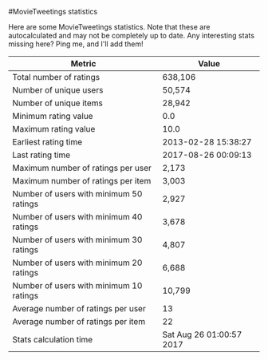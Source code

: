 #MovieTweetings statistics

Here are some MovieTweetings statistics. Note that these are autocalculated and may not be completely up to date. Any interesting stats missing here? Ping me, and I'll add them!

Metric | Value
--- | ---
Total number of ratings                 | 638,106
Number of unique users                  | 50,574
Number of unique items                  | 28,942
Minimum rating value                    | 0.0
Maximum rating value                    | 10.0
Earliest rating time                    | 2013-02-28 15:38:27
Last rating time                        | 2017-08-26 00:09:13
Maximum number of ratings per user      | 2,173
Maximum number of ratings per item      | 3,003
Number of users with minimum 50 ratings | 2,927
Number of users with minimum 40 ratings | 3,678
Number of users with minimum 30 ratings | 4,807
Number of users with minimum 20 ratings | 6,688
Number of users with minimum 10 ratings | 10,799
Average number of ratings per user      | 13
Average number of ratings per item      | 22
Stats calculation time                  | Sat Aug 26 01:00:57 2017

